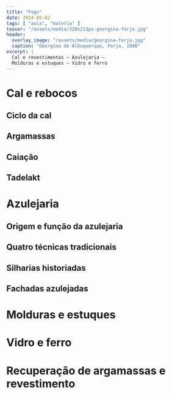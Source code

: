 ```yaml
---
title: "Fogo"
date: 2024-05-02
tags: [ "aula", "materia" ]
teaser: "/assets/media/320x213px-georgina-forja.jpg"
header:
  overlay_image: "/assets/media/georgina-forja.jpg"
  caption: "Georgina de Albuquerque, Forja, 1940"
excerpt: |
  Cal e revestimentos – Azulejaria –
  Molduras e estuques – Vidro e ferro
---
```


# Cal e rebocos #

## Ciclo da cal ##

## Argamassas ##

## Caiação ##

## Tadelakt ##


# Azulejaria #

## Origem e função da azulejaria ##

## Quatro técnicas tradicionais ##

## Silharias historiadas ##

## Fachadas azulejadas ##


# Molduras e estuques #

# Vidro e ferro #

# Recuperação de argamassas e revestimento #

